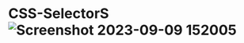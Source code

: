 # CSS-SelectorS![Screenshot 2023-09-09 152005](https://github.com/tamojitalwaysghosh/CSS-SelectorS/assets/98613922/d25b9e94-9a27-4eae-8866-1e595734b68f)
